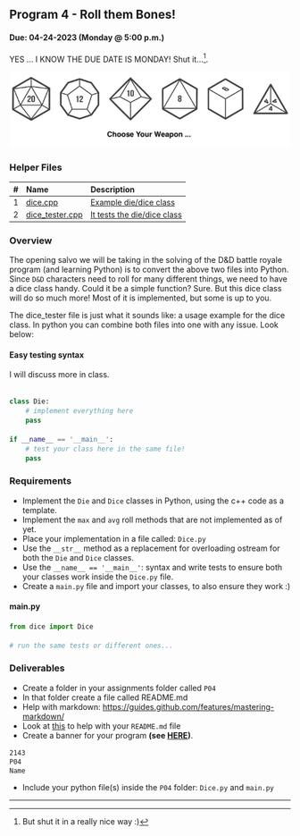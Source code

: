 ## Program 4 - Roll them Bones!

#### Due: 04-24-2023 (Monday @ 5:00 p.m.)

YES ... I KNOW THE DUE DATE IS MONDAY! Shut it...[^1].

![](../graphics/polyhedral_dice.png)

### Helper Files

|  #  | Name                               | Description                                    |
| :-: | :--------------------------------- | :--------------------------------------------- |
|  1  | [dice.cpp](dice.hpp)               | [Example die/dice class](dice.hpp)             |
|  2  | [dice_tester.cpp](dice_tester.hpp) | [It tests the die/dice class](dice_tester.hpp) |

### Overview

The opening salvo we will be taking in the solving of the D&D battle royale program (and learning Python) is to convert the above two files into Python. Since `D&D` characters need to roll for many different things, we need to have a dice class handy. Could it be a simple function? Sure. But this dice class will do so much more! Most of it is implemented, but some is up to you.

The dice_tester file is just what it sounds like: a usage example for the dice class. In python you can combine both files into one with any issue. Look below:

#### Easy testing syntax

I will discuss more in class.

```python

class Die:
    # implement everything here
    pass

if __name__ == '__main__':
    # test your class here in the same file!
    pass

```

### Requirements

- Implement the `Die` and `Dice` classes in Python, using the c++ code as a template.
- Implement the `max` and `avg` roll methods that are not implemented as of yet.
- Place your implementation in a file called: `Dice.py`
- Use the `__str__` method as a replacement for overloading ostream for both the `Die` and `Dice` classes.
- Use the `__name__ == '__main__'`: syntax and write tests to ensure both your classes work inside the `Dice.py` file.
- Create a `main.py` file and import your classes, to also ensure they work :)

#### main.py

```python
from dice import Dice

# run the same tests or different ones...
```

### Deliverables

- Create a folder in your assignments folder called `P04`
- In that folder create a file called README.md
- Help with markdown: https://guides.github.com/features/mastering-markdown/
- Look at [this](../../Resources/02-Readmees/README.md) to help with your `README.md` file
- Create a banner for your program **(see [HERE](../../Resources/03-Banner/README.md))**.

```
2143
P04
Name
```

- Include your python file(s) inside the `P04` folder: `Dice.py` and `main.py`

---

[^1]: But shut it in a really nice way :)
